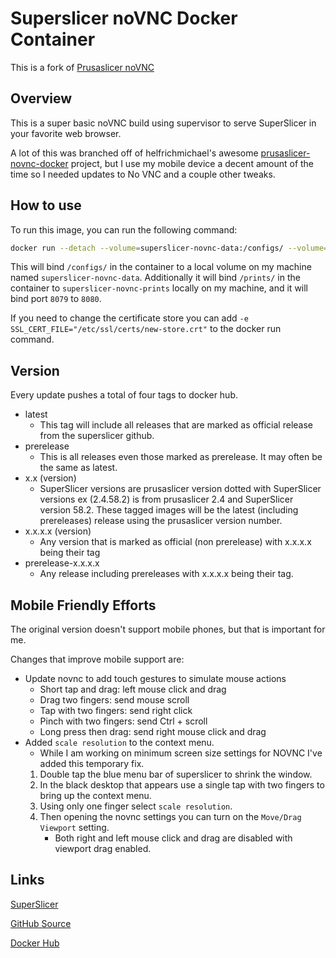 # Superslicer noVNC Docker Container

This is a fork of [Prusaslicer noVNC](https://github.com/helfrichmichael/prusaslicer-novnc)

## Overview

This is a super basic noVNC build using supervisor to serve SuperSlicer in your favorite web browser.

A lot of this was branched off of helfrichmichael's awesome
[prusaslicer-novnc-docker](https://github.com/helfrichmichael/prusaslicer-novnc) project, but
I use my mobile device a decent amount of the time so I needed updates to No VNC and a couple other tweaks.

## How to use

To run this image, you can run the following command:

```bash
docker run --detach --volume=superslicer-novnc-data:/configs/ --volume=superslicer-novnc-prints:/prints/ -p 8079:8080 --name=superslicer-novnc superslicer-novnc
```

This will bind `/configs/` in the container to a local volume on my machine named `superslicer-novnc-data`.
Additionally it will bind `/prints/` in the container to `superslicer-novnc-prints` locally on my machine,
and it will bind port `8079` to `8080`.

If you need to change the certificate store you can add `-e SSL_CERT_FILE="/etc/ssl/certs/new-store.crt"`
to the docker run command.

## Version

Every update pushes a total of four tags to docker hub.

* latest
  * This tag will include all releases that are marked as official release from the superslicer github.
* prerelease
  * This is all releases even those marked as prerelease. It may often be the same as latest.
* x.x (version)
  * SuperSlicer versions are prusaslicer version dotted with SuperSlicer versions ex (2.4.58.2) is
    from prusaslicer 2.4 and SuperSlicer version 58.2. These tagged images will be the latest
    (including prereleases) release using the prusaslicer version number.
* x.x.x.x (version)
  * Any version that is marked as official (non prerelease) with x.x.x.x being their tag
* prerelease-x.x.x.x
  * Any release including prereleases with x.x.x.x being their tag.

## Mobile Friendly Efforts

The original version doesn't support mobile phones, but that is important for me.

Changes that improve mobile support are:

* Update novnc to add touch gestures to simulate mouse actions
  * Short tap and drag: left mouse click and drag
  * Drag two fingers: send mouse scroll
  * Tap with two fingers: send right click
  * Pinch with two fingers: send Ctrl + scroll
  * Long press then drag: send right mouse click and drag
* Added `scale resolution` to the context menu.
  * While I am working on minimum screen size settings for NOVNC I've added this temporary fix.
  1. Double tap the blue menu bar of superslicer to shrink the window.
  2. In the black desktop that appears use a single tap with two fingers to bring up the context menu.
  3. Using only one finger select `scale resolution`.
  4. Then opening the novnc settings you can turn on the `Move/Drag Viewport` setting.
      * Both right and left mouse click and drag are disabled with viewport drag enabled.

## Links

[SuperSlicer](https://github.com/supermerill/SuperSlicer)

[GitHub Source](https://github.com/Sodium-Hydrogen/superslicer-novnc)

[Docker Hub](https://hub.docker.com/r/sodiumhydrogen/superslicer-novnc)
